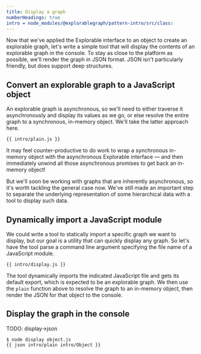 ```yaml
---
title: Display a graph
numberHeadings: true
intro = node_modules/@explorablegraph/pattern-intro/src/class:
---
```


Now that we've applied the Explorable interface to an object to create an explorable graph, let's write a simple tool that will display the contents of an explorable graph in the console. To stay as close to the platform as possible, we'll render the graph in JSON format. JSON isn't particularly friendly, but does support deep structures.

## Convert an explorable graph to a JavaScript object

An explorable graph is asynchronous, so we'll need to either traverse it asynchronously and display its values as we go, or else resolve the entire graph to a synchronous, in-memory object. We'll take the latter approach here.

```{{'js'}}
{{ intro/plain.js }}
```

It may feel counter-productive to do work to wrap a synchronous in-memory object with the asynchronous Explorable interface — and then immediately unwind all those asynchronous promises to get back an in-memory object!

But we'll soon be working with graphs that are inherently asynchronous, so it's worth tackling the general case now. We've still made an important step to separate the underlying representation of some hierarchical data with a tool to display such data.

## Dynamically import a JavaScript module

We could write a tool to statically import a specific graph we want to display, but our goal is a utility that can quickly display any graph. So let's have the tool parse a command line argument specifying the file name of a JavaScript module.

```{{'js'}}
{{ intro/display.js }}
```

The tool dynamically imports the indicated JavaScript file and gets its default export, which is expected to be an explorable graph. We then use the `plain` function above to resolve the graph to an in-memory object, then render the JSON for that object to the console.

## Display the graph in the console

TODO: display→json

```console
$ node display object.js
{{ json intro/plain intro/Object }}
```
